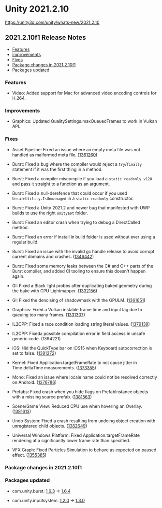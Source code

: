 # Unity 2021.2.10

https://unity3d.com/unity/whats-new/2021.2.10

## 2021.2.10f1 Release Notes

- [Features](#features)
- [Improvements](#improvements)
- [Fixes](#fixes)
- [Package changes in 2021.2.10f1](#package-changes-in-2021210f1)
- [Packages updated](#packages-updated)


### Features

*   Video: Added support for Mac for advanced video encoding controls for H.264.

### Improvements

*   Graphics: Updated QualitySettings.maxQueuedFrames to work in Vulkan API.

### Fixes

*   Asset Pipeline: Fixed an issue where an empty meta file was not handled as malformed meta file. ([1361260](https://issuetracker.unity3d.com/issues/imported-folders-and-files-are-missing-in-the-project-window-when-the-initially-created-meta-file-is-empty))
    
*   Burst: Fixed a bug where the compiler would reject a `try`/`finally` statement if it was the first thing in a method.
    
*   Burst: Fixed a compiler miscompile if you load a `static readonly v128` and pass it straight to a function as an argument.
    
*   Burst: Fixed a null-derefence that could occur if you used `UnsafeUtility.IsUnmanaged` in a `static readonly` constructor.
    
*   Burst: Fixed a Unity 2021.2 and newer bug that manifested with UWP builds to use the right `unityaot` folder.
    
*   Burst: Fixed an editor crash when trying to debug a DirectCalled method.
    
*   Burst: Fixed an error if install in build folder is used without ever using a regular build.
    
*   Burst: Fixed an issue with the invalid gc handle release to avoid corrupt current domains and crashes. ([1346442](https://issuetracker.unity3d.com/issues/crash-when-entering-play-mode-and-serializing-data-after-modifying-script))
    
*   Burst: Fixed some memory leaks between the C# and C++ parts of the Burst compiler, and added CI tooling to ensure this doesn't happen again.
    
*   GI: Fixed a Black light probes after duplicating baked geometry during the bake with CPU Lightmapper. ([1332156](https://issuetracker.unity3d.com/issues/osx-black-light-probes-after-duplicating-baked-geometry-during-the-bake-with-cpu-lightmapper))
    
*   GI: Fixed the denoising of shadowmask with the GPULM. ([1361651](https://issuetracker.unity3d.com/issues/gpu-plm-baked-shadowmask-is-not-rendered-for-some-gameobjects-when-using-direct-denoising))
    
*   Graphics: Fixed a Vulkan instable frame time and input lag due to queuing too many frames. ([1331307](https://issuetracker.unity3d.com/issues/hdrp-vulkan-lag-when-using-vulkan-api-in-build-even-with-good-framerate))
    
*   IL2CPP: Fixed a race condition loading string literal values. ([1379139](https://issuetracker.unity3d.com/issues/string-literal-may-be-garbage-collected-when-building-project-with-il2cpp-support))
    
*   IL2CPP: Fixeda possible compilation error in field access in unsafe generic code. (1394221)
    
*   iOS: Hid the QuickType bar on iOS15 when Keyboard autocorrection is set to false. ([1381272](https://issuetracker.unity3d.com/issues/ios-keyboard-quicktype-bar-is-not-disabled-in-15-ios-when-it-is-set-to-false-when-using-xcode-13-dot-1))
    
*   Kernel: Fixed Application.targetFrameRate to not cause jitter in Time.deltaTime measurements. ([1373355](https://issuetracker.unity3d.com/issues/uwp-application-dot-targetframerate-doesnt-work-when-building-in-uwp))
    
*   Mono: Fixed an issue where locale name could not be resolved correctly on Android. ([1376786](https://issuetracker.unity3d.com/issues/android-mono-currentculture-returns-invariant-language-instead-of-the-actual-language-when-running-app-on-android))
    
*   Prefabs: Fixed crash when you hide flags on PrefabInstance objects with a missing source prefab. ([1381563](https://issuetracker.unity3d.com/issues/crash-when-calling-hideflags-after-removing-missing-nested-prefab))
    
*   Scene/Game View: Reduced CPU use when hovering an Overlay. ([1381613](https://issuetracker.unity3d.com/issues/transientsceneviewoverlays-are-causing-repaintall-and-gpu-slash-cpu-usage-increases-to-20-30-percent-when-hover-over-camera-preview-window))
    
*   Undo System: Fixed a crash resulting from undoing object creation with unregistered child objects. ([1382649](https://issuetracker.unity3d.com/issues/crash-on-undomanager-checkconsistencyofaffectedtransforms-after-undoing-script-instantiated-prefabs))
    
*   Universal Windows Platform: Fixed Application.targetFrameRate rendering at a significantly lower frame rate than specified.
    
*   VFX Graph: Fixed Particles Simulation to behave as expected on paused effect. ([1355385](https://issuetracker.unity3d.com/issues/vfx-particle-simulation-doesnt-match-the-reference-vfx-when-using-visualeffect-dot-simulate))
    

### Package changes in 2021.2.10f1

### Packages updated

*   com.unity.burst: [1.6.3](https://docs.unity3d.com/Packages/com.unity.burst@1.6//changelog/CHANGELOG.html) → [1.6.4](https://docs.unity3d.com/Packages/com.unity.burst@1.6//changelog/CHANGELOG.html)
    
*   com.unity.inputsystem: [1.2.0](https://docs.unity3d.com/Packages/com.unity.inputsystem@1.2//changelog/CHANGELOG.html) → [1.3.0](https://docs.unity3d.com/Packages/com.unity.inputsystem@1.3//changelog/CHANGELOG.html)
